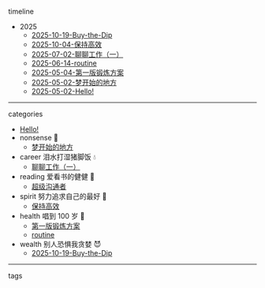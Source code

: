 timeline

-   2025
    -   [2025-10-19-Buy-the-Dip](./wealth/2025-10-19-buy-the-dip.md)
    -   [2025-10-04-保持高效](./spirit/maintain-efficiency.md)
    -   [2025-07-02-聊聊工作（一）](./career/think-of-career-01.md)
    -   [2025-06-14-routine](./health/routine/routine.md)
    -   [2025-05-04-第一版锻炼方案](./health/exercise-plan-v1/exercise-plan-v1.md)
    -   [2025-05-02-梦开始的地方](./nonsense/starts-here.md)
    -   [2025-05-02-Hello!](./README.md)

---

categories

-   [Hello!](./README.md)
-   nonsense 🤔
    -   [梦开始的地方](./nonsense/starts-here.md)
-   career 泪水打湿猪脚饭 💧
    -   [聊聊工作（一）](./career/think-of-career-01.md)
-   reading 爱看书的健健 📕
    -   [超级沟通者](./reading/supercommunicators.md)
-   spirit 努力追求自己的最好 🏃‍
    -   [保持高效](./spirit/maintain-efficiency.md)
-   health 唱到 100 岁 🎤
    -   [第一版锻炼方案](./health/exercise-plan-v1/exercise-plan-v1.md)
    -   [routine](./health/routine/routine.md)
-   wealth 别人恐惧我贪婪 😈
    -   [2025-10-19-Buy-the-Dip](./wealth/2025-10-19-buy-the-dip.md)

---

tags

<!--  TODO this will be generated by a script  -->
